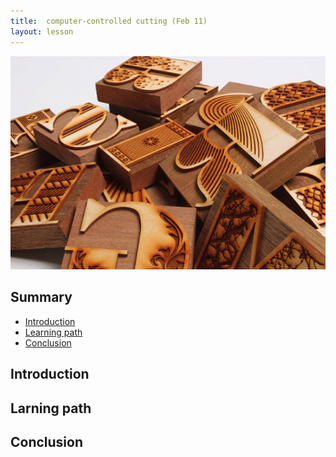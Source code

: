 ```yaml
---
title:  computer-controlled cutting (Feb 11)
layout: lesson
---
```


![typography set made with lasercutting](./lasercutting.jpg)

## Summary

- [Introduction](#introduction)
- [Learning path](#learningpath)
- [Conclusion](#conclusion)

## Introduction

## Larning path

## Conclusion